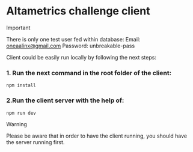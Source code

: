 # Altametrics challenge client

> [!IMPORTANT]  
> There is only one test user fed within database:
> Email: oneaalinx@gmail.com
> Password: unbreakable-pass

Client could be easily run locally by following the next steps:
### 1. Run the next command in the root folder of the client:
```
npm install
```
### 2.Run the client server with the help of:
```
npm run dev
```

> [!WARNING]  
> Please be aware that in order to have the client running, you should have the server running first.
